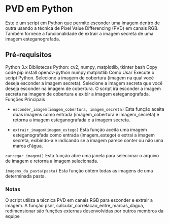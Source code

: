 # PVD em Python
Este é um script em Python que permite esconder uma imagem dentro de outra usando a técnica de Pixel Value Differencing (PVD) em canais RGB. Também fornece a funcionalidade de extrair a imagem secreta de uma imagem esteganografada.

## Pré-requisitos
Python 3.x
Bibliotecas Python: cv2, numpy, matplotlib, tkinter
bash
Copy code
pip install opencv-python numpy matplotlib
Como Usar
Execute o script Python.
Selecione a imagem de cobertura (imagem na qual você deseja esconder a imagem secreta).
Selecione a imagem secreta que você deseja esconder na imagem de cobertura.
O script irá esconder a imagem secreta na imagem de cobertura e exibir a imagem esteganografada.
Funções Principais
- `esconder_imagem(imagem_cobertura, imagem_secreta)`
Esta função aceita duas imagens como entrada (imagem_cobertura e imagem_secreta) e retorna a imagem esteganografada e a imagem secreta.

- `extrair_imagem(imagem_estego)`
Esta função aceita uma imagem esteganografada como entrada (imagem_estego) e extrai a imagem secreta, exibindo-a e indicando se a imagem parece conter ou não uma marca d'água.

`carregar_imagem()`
Esta função abre uma janela para selecionar o arquivo de imagem e retorna a imagem selecionada.

`imagens_da_pasta(pasta)`
Esta função obtém todas as imagens de uma determinada pasta.

### Notas
O script utiliza a técnica PVD em canais RGB para esconder e extrair a imagem.
A função psnr, calcular_correlacao_entre_marcas_dagua, redimensionar são funções externas desenvolvidas por outros membros da equipe
